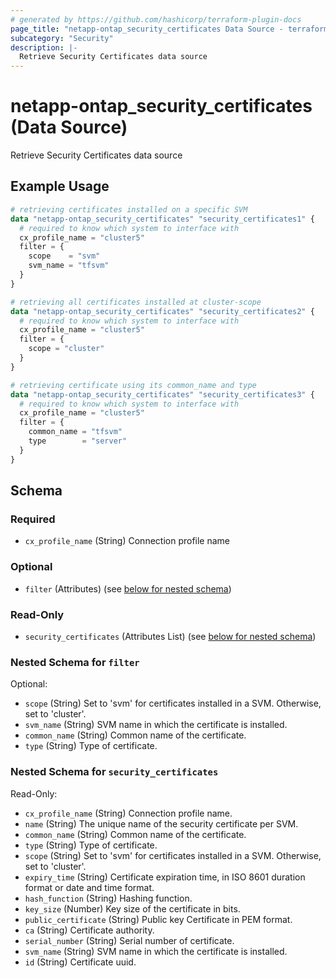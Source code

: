 ```yaml
---
# generated by https://github.com/hashicorp/terraform-plugin-docs
page_title: "netapp-ontap_security_certificates Data Source - terraform-provider-netapp-ontap"
subcategory: "Security"
description: |-
  Retrieve Security Certificates data source
---
```


# netapp-ontap_security_certificates (Data Source)

Retrieve Security Certificates data source

## Example Usage

```terraform
# retrieving certificates installed on a specific SVM
data "netapp-ontap_security_certificates" "security_certificates1" {
  # required to know which system to interface with
  cx_profile_name = "cluster5"
  filter = {
    scope    = "svm"
    svm_name = "tfsvm"
  }
}

# retrieving all certificates installed at cluster-scope
data "netapp-ontap_security_certificates" "security_certificates2" {
  # required to know which system to interface with
  cx_profile_name = "cluster5"
  filter = {
    scope = "cluster"
  }
}

# retrieving certificate using its common_name and type
data "netapp-ontap_security_certificates" "security_certificates3" {
  # required to know which system to interface with
  cx_profile_name = "cluster5"
  filter = {
    common_name = "tfsvm"
    type        = "server"
  }
}
```

<!-- schema generated by tfplugindocs -->
## Schema

### Required

- `cx_profile_name` (String) Connection profile name

### Optional

- `filter` (Attributes) (see [below for nested schema](#nestedatt--filter))

### Read-Only

- `security_certificates` (Attributes List) (see [below for nested schema](#nestedatt--security_certificates))

<a id="nestedatt--filter"></a>
### Nested Schema for `filter`

Optional:

- `scope` (String) Set to 'svm' for certificates installed in a SVM. Otherwise, set to 'cluster'.
- `svm_name` (String) SVM name in which the certificate is installed.
- `common_name` (String) Common name of the certificate.
- `type` (String) Type of certificate.


<a id="nestedatt--security_certificates"></a>
### Nested Schema for `security_certificates`

Read-Only:

- `cx_profile_name` (String) Connection profile name.
- `name` (String) The unique name of the security certificate per SVM.
- `common_name` (String) Common name of the certificate.
- `type` (String) Type of certificate.
- `scope` (String) Set to 'svm' for certificates installed in a SVM. Otherwise, set to 'cluster'.
- `expiry_time` (String) Certificate expiration time, in ISO 8601 duration format or date and time format.
- `hash_function` (String) Hashing function.
- `key_size` (Number) Key size of the certificate in bits.
- `public_certificate` (String) Public key Certificate in PEM format.
- `ca` (String) Certificate authority.
- `serial_number` (String) Serial number of certificate.
- `svm_name` (String) SVM name in which the certificate is installed.
- `id` (String) Certificate uuid.
